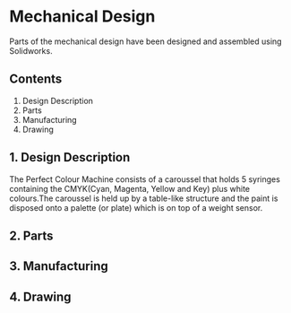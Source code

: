 # Mechanical Design

Parts of the mechanical design have been designed and assembled using Solidworks. 

## Contents
 1. Design Description
 2. Parts
 3. Manufacturing
 4. Drawing
 
 ##  1. Design Description
 The Perfect Colour Machine consists of a caroussel that holds 5 syringes containing the CMYK(Cyan, Magenta, Yellow and Key) plus white colours.The caroussel is held up by a table-like structure and the paint is disposed onto a palette (or plate) which is on top of a weight sensor.
 
 ## 2. Parts
 
 ## 3. Manufacturing
 ## 4. Drawing
